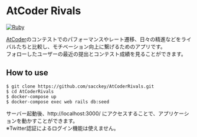 # AtCoder Rivals
[![Ruby](https://github.com/sacckey/AtCoderRivals/workflows/Ruby/badge.svg)](https://github.com/sacckey/AtCoderRivals/actions?query=workflow%3ARuby)

<a href="https://atcoder.jp/" target="_break"> AtCoder</a>のコンテストでのパフォーマンスやレート遷移、日々の精進などをライバルたちと比較し、モチベーション向上に繋げるためのアプリです。<br>
フォローしたユーザーの最近の提出とコンテスト成績を見ることができます。

## How to use
```
$ git clone https://github.com/sacckey/AtCoderRivals.git
$ cd AtCoderRivals
$ docker-compose up
$ docker-compose exec web rails db:seed
```

サーバー起動後、http://localhost:3000/ にアクセスすることで、アプリケーションを動かすことができます。<br>
※Twitter認証によるログイン機能は使えません。
